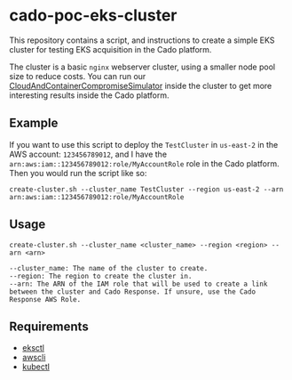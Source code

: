 # cado-poc-eks-cluster

This repository contains a script, and instructions to create a simple EKS cluster for testing EKS acquisition in the Cado platform.

The cluster is a basic `nginx` webserver cluster, using a smaller node pool size to reduce costs. You can run our [CloudAndContainerCompromiseSimulator](https://github.com/cado-security/CloudAndContainerCompromiseSimulator) inside the cluster to get more interesting results inside the Cado platform.

## Example

If you want to use this script to deploy the `TestCluster` in `us-east-2` in the AWS account: `123456789012`, and I have the `arn:aws:iam::123456789012:role/MyAccountRole` role in the Cado platform. Then you would run the script like so:

`create-cluster.sh --cluster_name TestCluster --region us-east-2 --arn arn:aws:iam::123456789012:role/MyAccountRole`


## Usage
```
create-cluster.sh --cluster_name <cluster_name> --region <region> --arn <arn>

--cluster_name: The name of the cluster to create.
--region: The region to create the cluster in.
--arn: The ARN of the IAM role that will be used to create a link between the cluster and Cado Response. If unsure, use the Cado Response AWS Role.
```


## Requirements

* [eksctl](https://eksctl.io/)
* [awscli](https://aws.amazon.com/cli/)
* [kubectl](https://kubernetes.io/docs/reference/kubectl/)
